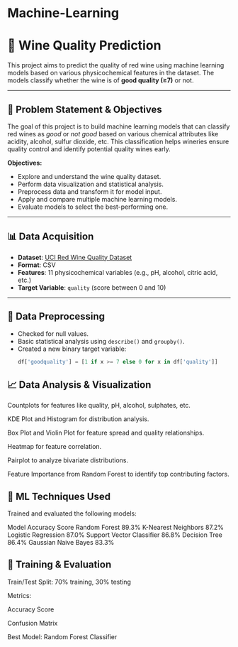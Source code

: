 # Machine-Learning

# 🍷 Wine Quality Prediction

This project aims to predict the quality of red wine using machine learning models based on various physicochemical features in the dataset. The models classify whether the wine is of **good quality (≥7)** or not.

---

## 📌 Problem Statement & Objectives

The goal of this project is to build machine learning models that can classify red wines as *good* or *not good* based on various chemical attributes like acidity, alcohol, sulfur dioxide, etc. This classification helps wineries ensure quality control and identify potential quality wines early.

**Objectives:**
- Explore and understand the wine quality dataset.
- Perform data visualization and statistical analysis.
- Preprocess data and transform it for model input.
- Apply and compare multiple machine learning models.
- Evaluate models to select the best-performing one.

---

## 📊 Data Acquisition

- **Dataset**: [UCI Red Wine Quality Dataset](https://archive.ics.uci.edu/ml/datasets/wine+quality)
- **Format**: CSV
- **Features**: 11 physicochemical variables (e.g., pH, alcohol, citric acid, etc.)
- **Target Variable**: `quality` (score between 0 and 10)

---

## 🧹 Data Preprocessing

- Checked for null values.
- Basic statistical analysis using `describe()` and `groupby()`.
- Created a new binary target variable:
  ```python
  df['goodquality'] = [1 if x >= 7 else 0 for x in df['quality']]

## 📈 Data Analysis & Visualization
Countplots for features like quality, pH, alcohol, sulphates, etc.

KDE Plot and Histogram for distribution analysis.

Box Plot and Violin Plot for feature spread and quality relationships.

Heatmap for feature correlation.

Pairplot to analyze bivariate distributions.

Feature Importance from Random Forest to identify top contributing factors.

## 🤖 ML Techniques Used
Trained and evaluated the following models:

Model	Accuracy Score
Random Forest	89.3%
K-Nearest Neighbors	87.2%
Logistic Regression	87.0%
Support Vector Classifier	86.8%
Decision Tree	86.4%
Gaussian Naive Bayes	83.3%

## 🧪 Training & Evaluation
Train/Test Split: 70% training, 30% testing

Metrics:

Accuracy Score

Confusion Matrix

Best Model: Random Forest Classifier
